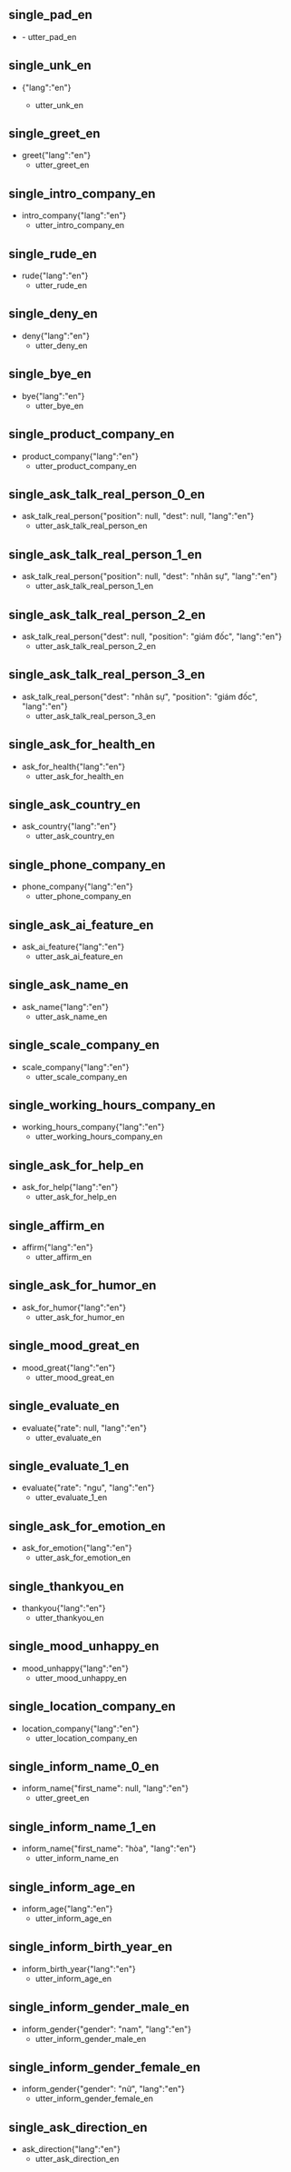 ## single_pad_en
* <pad>
  - utter_pad_en

## single_unk_en
* <unk>{"lang":"en"}
  - utter_unk_en

## single_greet_en
* greet{"lang":"en"}
  - utter_greet_en

## single_intro_company_en
* intro_company{"lang":"en"}
  - utter_intro_company_en

## single_rude_en
* rude{"lang":"en"}
  - utter_rude_en

## single_deny_en
* deny{"lang":"en"}
  - utter_deny_en

## single_bye_en
* bye{"lang":"en"}
  - utter_bye_en

## single_product_company_en
* product_company{"lang":"en"}
  - utter_product_company_en

## single_ask_talk_real_person_0_en
* ask_talk_real_person{"position": null, "dest": null, "lang":"en"}
  - utter_ask_talk_real_person_en

## single_ask_talk_real_person_1_en
* ask_talk_real_person{"position": null, "dest": "nhân sự", "lang":"en"}
  - utter_ask_talk_real_person_1_en

## single_ask_talk_real_person_2_en
* ask_talk_real_person{"dest": null, "position": "giám đốc", "lang":"en"}
  - utter_ask_talk_real_person_2_en

## single_ask_talk_real_person_3_en
* ask_talk_real_person{"dest": "nhân sự", "position": "giám đốc", "lang":"en"}
  - utter_ask_talk_real_person_3_en

## single_ask_for_health_en
* ask_for_health{"lang":"en"}
  - utter_ask_for_health_en

## single_ask_country_en
* ask_country{"lang":"en"}
  - utter_ask_country_en

## single_phone_company_en
* phone_company{"lang":"en"}
  - utter_phone_company_en

## single_ask_ai_feature_en
* ask_ai_feature{"lang":"en"}
  - utter_ask_ai_feature_en

## single_ask_name_en
* ask_name{"lang":"en"}
  - utter_ask_name_en

## single_scale_company_en
* scale_company{"lang":"en"}
  - utter_scale_company_en

## single_working_hours_company_en
* working_hours_company{"lang":"en"}
  - utter_working_hours_company_en

## single_ask_for_help_en
* ask_for_help{"lang":"en"}
  - utter_ask_for_help_en

## single_affirm_en
* affirm{"lang":"en"}
  - utter_affirm_en

## single_ask_for_humor_en
* ask_for_humor{"lang":"en"}
  - utter_ask_for_humor_en

## single_mood_great_en
* mood_great{"lang":"en"}
  - utter_mood_great_en

## single_evaluate_en
* evaluate{"rate": null, "lang":"en"}
  - utter_evaluate_en

## single_evaluate_1_en
* evaluate{"rate": "ngu", "lang":"en"}
  - utter_evaluate_1_en

## single_ask_for_emotion_en
* ask_for_emotion{"lang":"en"}
  - utter_ask_for_emotion_en

## single_thankyou_en
* thankyou{"lang":"en"}
  - utter_thankyou_en

## single_mood_unhappy_en
* mood_unhappy{"lang":"en"}
  - utter_mood_unhappy_en

## single_location_company_en
* location_company{"lang":"en"}
  - utter_location_company_en

## single_inform_name_0_en
* inform_name{"first_name": null, "lang":"en"}
  - utter_greet_en

## single_inform_name_1_en
* inform_name{"first_name": "hòa", "lang":"en"}
  - utter_inform_name_en

## single_inform_age_en
* inform_age{"lang":"en"}
  - utter_inform_age_en

## single_inform_birth_year_en
* inform_birth_year{"lang":"en"}
  - utter_inform_age_en

## single_inform_gender_male_en
* inform_gender{"gender": "nam", "lang":"en"}
  - utter_inform_gender_male_en

## single_inform_gender_female_en
* inform_gender{"gender": "nữ", "lang":"en"}
  - utter_inform_gender_female_en

## single_ask_direction_en
* ask_direction{"lang":"en"}
  - utter_ask_direction_en

